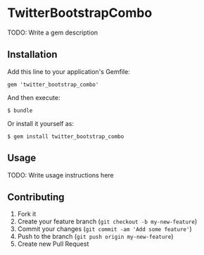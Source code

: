 # TwitterBootstrapCombo

TODO: Write a gem description

## Installation

Add this line to your application's Gemfile:

    gem 'twitter_bootstrap_combo'

And then execute:

    $ bundle

Or install it yourself as:

    $ gem install twitter_bootstrap_combo

## Usage

TODO: Write usage instructions here

## Contributing

1. Fork it
2. Create your feature branch (`git checkout -b my-new-feature`)
3. Commit your changes (`git commit -am 'Add some feature'`)
4. Push to the branch (`git push origin my-new-feature`)
5. Create new Pull Request
